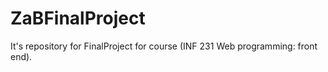 # ZaBFinalProject
It's repository for FinalProject for course (INF 231 Web programming: front end).
